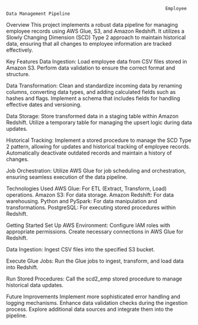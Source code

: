                                                                 Employee Data Management Pipeline

Overview
This project implements a robust data pipeline for managing employee records using AWS Glue, S3, and Amazon Redshift. 
It utilizes a Slowly Changing Dimension (SCD) Type 2 approach to maintain historical data, ensuring that all changes to employee information are tracked effectively.

Key Features
Data Ingestion:
Load employee data from CSV files stored in Amazon S3.
Perform data validation to ensure the correct format and structure.

Data Transformation:
Clean and standardize incoming data by renaming columns, converting data types, and adding calculated fields such as hashes and flags.
Implement a schema that includes fields for handling effective dates and versioning.

Data Storage:
Store transformed data in a staging table within Amazon Redshift.
Utilize a temporary table for managing the upsert logic during data updates.

Historical Tracking:
Implement a stored procedure to manage the SCD Type 2 pattern, allowing for updates and historical tracking of employee records.
Automatically deactivate outdated records and maintain a history of changes.

Job Orchestration:
Utilize AWS Glue for job scheduling and orchestration, ensuring seamless execution of the data pipeline.

Technologies Used
AWS Glue: For ETL (Extract, Transform, Load) operations.
Amazon S3: For data storage.
Amazon Redshift: For data warehousing.
Python and PySpark: For data manipulation and transformations.
PostgreSQL: For executing stored procedures within Redshift.

Getting Started
Set Up AWS Environment:
Configure IAM roles with appropriate permissions.
Create necessary connections in AWS Glue for Redshift.

Data Ingestion:
Ingest CSV files into the specified S3 bucket.

Execute Glue Jobs:
Run the Glue jobs to ingest, transform, and load data into Redshift.

Run Stored Procedures:
Call the scd2_emp stored procedure to manage historical data updates.

Future Improvements
Implement more sophisticated error handling and logging mechanisms.
Enhance data validation checks during the ingestion process.
Explore additional data sources and integrate them into the pipeline.
